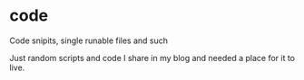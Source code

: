 # code
Code snipits, single runable files and such

Just random scripts and code I share in my blog and needed a place for it to live.
